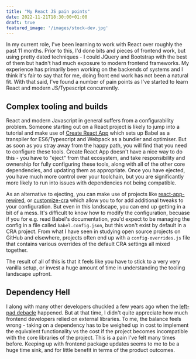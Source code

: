 ```yaml
---
title: "My React JS pain points"
date: 2022-11-21T18:30:00+01:00
draft: true
featured_image: '/images/stock-dev.jpg'
---
```


In my current role, I've been learning to work with React over roughly the past 11 months. Prior to this, I'd done bits and pieces of frontend work, but using pretty dated techniques - I could JQuery and Bootstrap with the best of them but hadn't had much exposure to modern frontend frameworks. My experience has primarily been working on the backends of systems and I think it's fair to say that for me, doing front end work has not been a natural fit. With that said, I've found a number of pain points as I've started to learn React and modern JS/Typescript concurrently.

## Complex tooling and builds

React and modern Javascript in general suffers from a configurability problem. Someone starting out on a React project is likely to jump into a tutorial and make use of [Create React App](https://reactjs.org/docs/create-a-new-react-app.html) which sets up Babel as a transpiler for ES6/Typescript and Webpack as a bundler and optimiser. But as soon as you stray away from the happy path, you will find that you need to configure these tools. Create React App doesn't have a nice way to do this - you have to "eject" from that ecosystem, and take responsibility and ownership for fully configuring these tools, along with all of the other core dependencies, and updating them as appropriate. Once you have ejected, you have much more control over your toolchain, but you are significantly more likely to run into issues with dependencies not being compatible.

As an alternative to ejecting, you can make use of projects like [react-app-rewired](https://www.npmjs.com/package/react-app-rewired), or [customize-cra](https://github.com/arackaf/customize-cra) which allow you to for add additional tweaks to your configuration. But even in this landscape, you can end up getting in a bit of a mess. It's difficult to know how to modify the configuration, becuase if you for e.g. read Babel's documentation, you'd expect to be managing the config in a file called `babel.config.json`, but this won't exist by default in a CRA project. From what I have seen in studying open source projects on GitHub and elsewhere, projects often end up with a `config-overrides.js` file that contains various overrides of the default CRA settings all mixed together.

The result of all of this is that it feels like you have to stick to a very very vanilla setup, or invest a huge amount of time in understanding the tooling landscape upfront.

## Dependency Hell

I along with many other developers chuckled a few years ago when the [left-pad debacle](https://www.theregister.com/2016/03/23/npm_left_pad_chaos/) happened. But at that time, I didn't quite appreciate how much frontend developers relied on external libraries. To me, the balance feels wrong - taking on a dependency has to be weighed up in cost to implement the equivalent functionality vs the cost if the project becomes incompatible with the core libraries of the project. This is a pain I've felt many times before. Keeping up with frontend package updates seems to me to be a huge time sink, and for little benefit in terms of the product outcomes.


